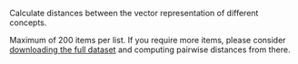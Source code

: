 Calculate distances between the vector representation of different concepts.

Maximum of 200 items per list. If you require more items, please consider [downloading the full dataset](http://osf.io/7emr6/) and computing pairwise distances from there.
